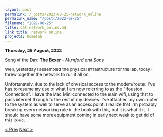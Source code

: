 ```yaml
---
layout: post
permalink: /_posts/2022-08-25-network_online
permalink_name: "/posts/2022-08-25"
filename: "2022-08-25"
title: cat network_online.md
link_title: network_online
projects: homelab
---
```

**Thursday, 25 August, 2022**

Song of the Day: [**The Boxer**](https://youtu.be/YAl-vZsswb4) - *Mumford and Sons*

Well, yesterday I assembled the physical infrastructure for the lab, today I threw together the network to run it all on.

Unfortunately, due to the lack of physical access to the modem/router, I've has to resume my use of what I am now referring to as the "Houston Connection". I have the Mac Mini connected to the main wifi, using that to pass internet through to the rest of my devices. I've attached my own router to the system as well to serve as an access point. I realize that I'm probably breaking every networking rule in the book with this, but it is what it is. I should have some more equipment coming in early next week to get rid of this issue.

[< Prev](/_posts/2022-08-24-brutalist_legos)    [Next >](/_posts/2022-08-26-network_online_(?))
